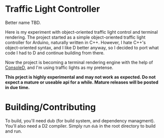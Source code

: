 # Traffic Light Controller
Better name TBD.

Here is my experiment with object-oriented traffic light control and terminal rendering. The project started as a simple object-oriented traffic light controller for Arduino, naturally written in C\++. However, I hate C\++'s object-oriented syntax, and I like D better anyway, so I decided to port what code I had to D and continue building from there.

Now the project is becoming a terminal rendering engine with the help of [ConsoleD](https://github.com/robik/ConsoleD), and I'm using traffic lights as my pretense.

**This prject is highly experimental and may not work as expected. Do not expect a mature or useable api for a while. Mature releases will be posted in due time.**

# Building/Contributing
To build, you'll need dub (for build system, and dependency managment). You'll also need a D2 compiler. Simply run ```dub``` in the root directory to build and run.
